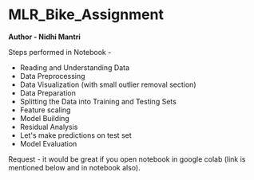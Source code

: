 # MLR_Bike_Assignment
**Author - Nidhi Mantri**

Steps performed in Notebook - 
-  Reading and Understanding Data
-  Data Preprocessing
-  Data Visualization (with small outlier removal section)
-  Data Preparation
-  Splitting the Data into Training and Testing Sets
-  Feature scaling
-  Model Building
-  Residual Analysis
-  Let's make predictions on test set
-  Model Evaluation

Request - it would be great if you open notebook in google colab (link is mentioned below and in notebook also).
